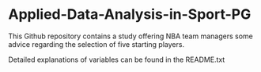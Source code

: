 # Applied-Data-Analysis-in-Sport-PG

This Github repository contains a study offering NBA team managers some advice regarding the selection of five starting players.

Detailed explanations of variables can be found in the README.txt
